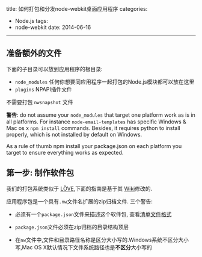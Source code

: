 title: 如何打包和分发node-webkit桌面应用程序
categories:
  - Node.js
tags:
  - node-webkit
date: 2014-06-16
---


## 准备额外的文件

下面的子目录可以放到应用程序的根目录:

- `node_modules` 任何你想要同应用程序一起打包的Node.js模块都可以放在这里
- `plugins` NPAPI插件文件

不需要打包 `nwsnapshot` 文件

**警告**:
do not assume your `node_modules` that target one platform work as is in all platforms. For instance `node-email-templates` has specific Windows & Mac os x `npm install` commands. Besides, it requires python to install properly, which is not installed by default on Windows.

As a rule of thumb npm install your package.json on each platform you target to ensure everything works as expected.

<!-- more -->

## 第一步: 制作软件包

我们的打包系统类似于 [LÖVE][1],下面的指南是基于其 [Wiki][2]修改的.

应用程序包是一个具有`.nw`文件名扩展的zip归档文件. 三个警告:

- 必须有一个`package.json`文件来描述这个软件包, 查看[清单文件格式][3]
- `package.json`文件必须在zip归档的目录结构顶层
- 在`nw`文件中,文件和目录路径名称是区分大小写的.Windows系统不区分大小写,Mac OS X默认情况下文件系统路径也是**不区分**大小写的


  [1]: https://love2d.org/
  [2]: https://love2d.org/wiki/Game_Distribution
  [3]: https://github.com/rogerwang/node-webkit/wiki/Manifest-format



